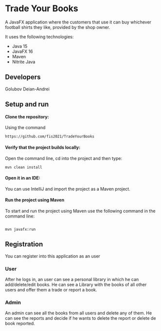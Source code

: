 # Trade Your Books
A JavaFX application where the customers that use it can buy whichever football shirts they like, provided by the shop owner.

It uses the following technologies:
* Java 15
* JavaFX 16
* Maven
* Nitrite Java

## Developers
Golubov Deian-Andrei

## Setup and run

#### Clone the repository:

Using the command

```
https://github.com/fis2021/TradeYourBooks
```
#### Verify that the project builds locally:

Open the command line, cd into the project and then type:

```
mvn clean install
```
#### Open it in an IDE:

You can use IntelliJ and import the project as a Maven project.

#### Run the project using Maven

To start and run the project using Maven use the following command in the command line: 

```

mvn javafx:run
```

## Registration

You can register into this application as an user

### User

After he logs in, an user can see a personal library in which he can add/delete/edit books. He can see a Library with the books of all other users and offer them a trade or report a book.

### Admin
An admin can see all the books from all users and delete any of them. He can see the reports and decide if he wants to delete the report or delete de book reported.
